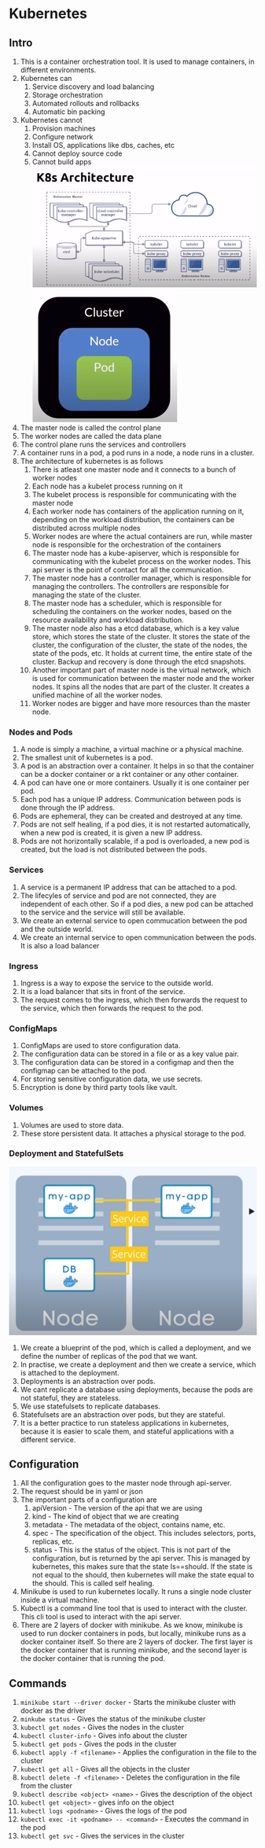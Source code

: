 # Kubernetes

## Intro
1. This is a container orchestration tool. It is used to manage containers, in different environments.
2. Kubernetes can
    1. Service discovery and load balancing
    2. Storage orchestration
    3. Automated rollouts and rollbacks
    4. Automatic bin packing
3. Kubernetes cannot
    1. Provision machines
    2. Configure network
    3. Install OS, applications like dbs, caches, etc
    4. Cannot deploy source code
    5. Cannot build apps
![Alt text](images/image-13.png)
![Alt text](image.png)
4. The master node is called the control plane
5. The worker nodes are called the data plane
6. The control plane runs the services and controllers
7. A container runs in a pod, a pod runs in a node, a node runs in a cluster.
8. The architecture of kubernetes is as follows
    1. There is atleast one master node and it connects to a  bunch of worker nodes
    2. Each node has a kubelet process running on it
    3. The kubelet process is responsible for communicating with the master node 
    4. Each worker node has containers of the application running on it, depending on the workload distribution, the containers can be distributed across multiple nodes
    5. Worker nodes are where the actual containers are run, while master node is responsible for the orchestration of the containers
    6. The master node has a kube-apiserver, which is responsible for communicating with the kubelet process on the worker nodes. This api server is the point of contact for all the communication. 
    7. The master node has a controller manager, which is responsible for managing the controllers. The controllers are responsible for managing the state of the cluster.
    8. The master node has a scheduler, which is responsible for scheduling the containers on the worker nodes, based on the resource availability and workload distribution.
    9. The master node also has a etcd database, which is a key value store, which stores the state of the cluster. It stores the state of the cluster, the configuration of the cluster, the state of the nodes, the state of the pods, etc. It holds at current time, the entire state of the cluster. Backup and recovery is done through the etcd snapshots. 
    10. Another important part of master node is the virtual network, which is used for communication between the master node and the worker nodes. It spins all the nodes that are part of the cluster. It creates a unified machine of all the worker nodes. 
    11. Worker nodes are bigger and have more resources than the master node.

### Nodes and Pods
1. A node is simply a machine, a virtual machine or a physical machine.
2. The smallest unit of kubernetes is a pod.
3. A pod is an abstraction over a container. It helps in so that the container can be a docker container or a rkt container or any other container.
4. A pod can have one or more containers. Usually it is one container per pod.
5. Each pod has a unique IP address. Communication between pods is done through the IP address.
6. Pods are ephemeral, they can be created and destroyed at any time.
7. Pods are not self healing, if a pod dies, it is not restarted automatically, when a new pod is created, it is given a new IP address.
8. Pods are not horizontally scalable, if a pod is overloaded, a new pod is created, but the load is not distributed between the pods.

### Services
1. A service is a permanent IP address that can be attached to a pod.
2. The lifecyles of service and pod are not connected, they are independent of each other. So if a pod dies, a new pod can be attached to the service and the service will still be available.
3. We create an external service to open commucation between the pod and the outside world.
4. We create an internal service to open communication between the pods. It is also a load balancer

### Ingress
1. Ingress is a way to expose the service to the outside world.
2. It is a load balancer that sits in front of the service.
3. The request comes to the ingress, which then forwards the request to the service, which then forwards the request to the pod.

### ConfigMaps
1. ConfigMaps are used to store configuration data.
2. The configuration data can be stored in a file or as a key value pair.
3. The configuration data can be stored in a configmap and then the configmap can be attached to the pod.
4. For storing sensitive configuration data, we use secrets.
5. Encryption is done by third party tools like vault.

### Volumes
1. Volumes are used to store data.
2. These store persistent data. It attaches a physical storage to the pod.

### Deployment and StatefulSets
![Alt text](image-1.png)
1. We create a blueprint of the pod, which is called a deployment, and we define the number of replicas of the pod that we want.
2. In practise, we create a deployment and then we create a service, which is attached to the deployment.
3. Deployments is an abstraction over pods.
4. We cant replicate a database using deployments, because the pods are not stateful, they are stateless.
5. We use statefulsets to replicate databases.
6. Statefulsets are an abstraction over pods, but they are stateful.
7. It is a better practice to run stateless applications in kubernetes, because it is easier to scale them, and stateful applications with a different service.


## Configuration
1. All the configuration goes to the master node through api-server.
2. The request should be in yaml or json
3. The important parts of a configuration are
    1. apiVersion - The version of the api that we are using
    2. kind - The kind of object that we are creating
    3. metadata - The metadata of the object, contains name, etc.
    4. spec - The specification of the object. This includes selectors, ports, replicas, etc.
    5. status - This is the status of the object. This is not part of the configuration, but is returned by the api server. This is managed by kubernetes, this makes sure that the state Is==should. If the state is not equal to the should, then kubernetes will make the state equal to the should. This is called self healing.
4. Minikube is used to run kubernetes locally. It runs a single node cluster inside a virtual machine.
5. Kubectl is a command line tool that is used to interact with the cluster. This cli tool is used to interact with the api server.
6. There are 2 layers of docker with minikube. As we know, minikube is used to run docker containers in pods, but locally, minikube runs as a docker container itself. So there are 2 layers of docker. The first layer is the docker container that is running minikube, and the second layer is the docker container that is running the pod.



## Commands
1. `minikube start --driver docker` - Starts the minikube cluster with docker as the driver
2. `minkube status` - Gives the status of the minikube cluster
3. `kubectl get nodes` - Gives the nodes in the cluster
4. `kubectl cluster-info` - Gives info about the cluster
5. `kubectl get pods` - Gives the pods in the cluster
6. `kubectl apply -f <filename>` - Applies the configuration in the file to the cluster
7. `kubectl get all` - Gives all the objects in the cluster
8. `kubectl delete -f <filename>` - Deletes the configuration in the file from the cluster
9. `kubectl describe <object> <name>` - Gives the description of the object
10. `kubectl get <object>` - gives info on the object
11. `kubectl logs <podname>` - Gives the logs of the pod
12. `kubectl exec -it <podname> -- <command>` - Executes the command in the pod
13. `kubectl get svc` - Gives the services in the cluster